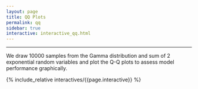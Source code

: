 ```yaml
---
layout: page
title: QQ Plots
permalink: qq
sidebar: true
interactive: interactive_qq.html
---
```


---

We draw 10000 samples from the Gamma distribution and sum of 2 exponential random variables and plot the Q-Q plots to assess model performance graphically.

<!-- The below line includes the interactive figure. Do not change! -->

{% include_relative interactives/{{page.interactive}} %}
